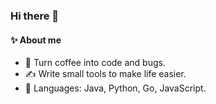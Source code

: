 ### Hi there 👋

#### ✨ About me 

- 🔭 Turn coffee into code and bugs.
- ✍️ Write small tools to make life easier.
- 💬 Languages: Java, Python, Go, JavaScript.
